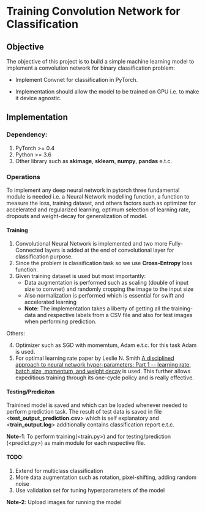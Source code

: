 # Training Convolution Network for Classification

## Objective

The objective of this project is to build a simple machine learning model to implement a convolution network for
binary classification problem:

* Implement Convnet for classification in PyTorch.

* Implementation should allow the model to be trained on GPU i.e. to make it device agnostic.


## Implementation

### Dependency:
1. PyTorch >= 0.4
2. Python >= 3.6
3. Other library such as **skimage**, **sklearn**, **numpy**, **pandas** e.t.c.


### Operations
To implement any deep neural network in pytorch three fundamental module is needed i.e. a Neural Network modelling function,
a function to measure the loss, training dataset, and
others factors such as optimizer for accelerated and regularized learning, optimum selection of learning rate,
dropouts and weight-decay for generalization of model.
#### Training
1. Convolutional Neural Network is implemented and two more Fully-Connected layers is added at the
end of convolutional layer for classification purpose.
2. Since the problem is classification task so we use **Cross-Entropy** loss function.
3. Given training dataset is used but most importantly:
    * Data augmentation is performed such as scaling (double of input size to convnet) and randomly cropping the image to the input size
    * Also normalization is performed which is essential for swift and accelerated learning
    * **Note**: The implementation takes a liberty of getting all the training-data and respective labels from a CSV file and also for test images when performing prediction.


Others:

4. Optimizer such as SGD with momemtum, Adam e.t.c. for this task Adam is used.
5. For optimal learning rate paper by Leslie N. Smith
[A disciplined approach to neural network hyper-parameters: Part 1 -- learning rate, batch size, momentum, and weight decay](https://arxiv.org/abs/1803.09820)
is used. This further allows expeditious training through its one-cycle policy and is really effective.


#### Testing/Prediciton
Trainined model is saved and which can be loaded whenever needed to perform prediction task.
The result of test data is saved in file <**test_output_prediction.csv**> which is self explanatory and <**train_output.log**> additionally contains classification report e.t.c.


**Note-1**: To perform training(<train.py>) and for testing/prediction (<predict.py>) as main module for each respective file.

#### TODO:
1. Extend for multiclass classification
2. More data augmentation such as rotation, pixel-shifting, adding random noise
3. Use validation set for tuning hyperparameters of the model

**Note-2**: Upload images for running the model
